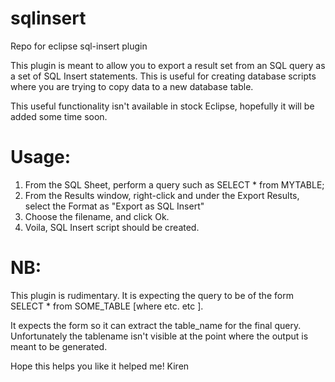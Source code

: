 # sqlinsert
Repo for eclipse sql-insert plugin

This plugin is meant to allow you to export a result set from an SQL query as a set of SQL Insert statements.
This is useful for creating database scripts where you are trying to copy data to a new database table.

This useful functionality isn't available in stock Eclipse, hopefully it will be added some time soon.

Usage:
======

1. From the SQL Sheet, perform a query such as SELECT * from MYTABLE;
2. From the Results window, right-click and under the Export Results, select the Format as "Export as SQL Insert"
3. Choose the filename, and click Ok.
4. Voila, SQL Insert script should be created.

NB:
==

This plugin is rudimentary. It is expecting the query to be of the form
SELECT * from SOME_TABLE [where etc. etc ].

It expects the form so it can extract the table_name for the final query. Unfortunately the tablename isn't visible at the point where the output is meant to be generated.

Hope this helps you like it helped me!
Kiren